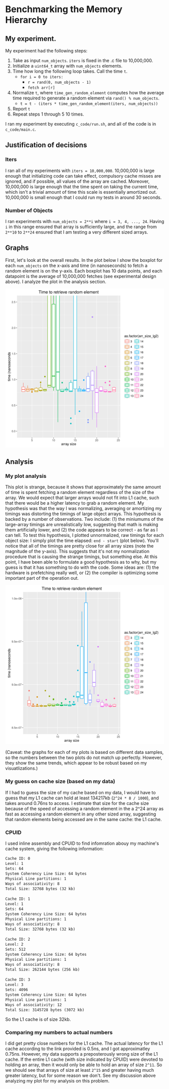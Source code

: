 # Benchmarking the Memory Hierarchy

## My experiment. 
My experiment had the following steps:

1. Take as input `num_objects`. `iters` is fixed in the .c file to 10,000,000.
2. Initialize a `uint64_t` array with `num_objects` elements.
3. Time how long the following loop takes. Call the time `t`.
    - `for i = 0 to iters:`
       - `r = rand(0, num_objects - 1)`
       - `fetch arr[r]`
4. Normalize `t`, where `time_gen_random_element` computes how the average time required to generate a random element via `rand() % num_objects`.
    - `t = t - (iters * time_gen_random_element(iters, num_objects))`
5. Report `t`
6. Repeat steps 1 through 5 10 times. 

I ran my experiment by executing `c_code/run.sh`, and all of the code is in `c_code/main.c`.

## Justification of decisions
### Iters
I ran all of my experiments with `iters = 10,000,000`. 
10,000,000 is large enough that initializing code can take effect, compulsory cache misses are ignored, and if possible, all values of the array are cached.
Moreover, 10,000,000 is large enough that the time spent on taking the current time, which isn't a trivial amount of time this scale is essentially amortized out.
10,000,000 is small enough that I could run my tests in around 30 seconds. 

### Number of Objects
I ran experiments with `num_objects = 2**i` where `i = 3, 4, ..., 24`.
Having `i` in this range ensured that array is sufficiently large, and the range from `2**10` to `2**24` ensured that I am testing a very different sized arrays. 

## Graphs
First, let's look at the overall results. 
In the plot below I show the boxplot for each `num_objects` on the x-axis and time (in nanoseconds) to fetch a random element is on the y-axis.
Each boxplot has 10 data points, and each datapoint is the average of 10,000,000 fetches (see experimental design above).
I analyze the plot in the analysis section.

![Boxplot zoomed in](https://raw.githubusercontent.com/aled1027/benchmarking_the_memory_hierarchy/master/images/boxplot.png)

## Analysis
### My plot analysis
This plot is strange, because it shows that approximately the same amount of time is spent fetching a random element regardless of the size of the array. 
We would expect that larger arrays would not fit into L1 cache, such that there would be a higher latency to grab a random element. 
My hypothesis was that the way I was normalizing, averaging or amortizing my timings was distorting the timings of large object arrays.
This hypothesis is backed by a number of observations. 
Two include: (1) the miniumums of the large-array timings are unrealistically low, suggesting that math is making them artificially lower, and (2) the code appears to be correct - as far as I can tell.
To test this hypothesis, I plotted unnormalized, raw timings for each object size: I simply plot the time elapsed: `end - start` (plot below).
You'll notice that all of the timings are pretty close for all array sizes (note the magnitude of the y-axis). 
This suggests that it's not my normalization procedure that is causing the strange timings, but something else. 
At this point, I have been able to formulate a good hypothesis as to why, but my guess is that it has something to do with the code. 
Some ideas are: (1) the hardware is prefetching really well, or (2) the compiler is optimizing some important part of the operation out.

![Boxplot zoomed in](https://raw.githubusercontent.com/aled1027/benchmarking_the_memory_hierarchy/master/images/raw_boxplot.png)

(Caveat: the graphs for each of my plots is based on different data samples, so the numbers between the two plots do not match up perfectly. However, they show the same trends, which appear to be robust based on my visuatlizations.)

### My guess on cache size (based on my data)
If I had to guess the size of my cache based on my data, I would have to guess that my L1 cache can hold at least 134217kb (`2^24 * 8 / 1000`), and takes around 0.76ns to access.
I estimate that size for the cache size because of the speed of accessing a random element in the a 2^24 array as fast as accessing a random element in any other sized array, suggesting that random elements being accessed are in the same cache: the L1 cache. 

### CPUID
I used inline assembly and CPUID to find infomration abouy my machine's cache system, giving the following information:
```
Cache ID: 0
Level: 1
Sets: 64
System Coherency Line Size: 64 bytes
Physical Line partitions: 1
Ways of associativity: 8
Total Size: 32768 bytes (32 kb)

Cache ID: 1
Level: 1
Sets: 64
System Coherency Line Size: 64 bytes
Physical Line partitions: 1
Ways of associativity: 8
Total Size: 32768 bytes (32 kb)

Cache ID: 2
Level: 2
Sets: 512
System Coherency Line Size: 64 bytes
Physical Line partitions: 1
Ways of associativity: 8
Total Size: 262144 bytes (256 kb)

Cache ID: 3
Level: 3
Sets: 4096
System Coherency Line Size: 64 bytes
Physical Line partitions: 1
Ways of associativity: 12
Total Size: 3145728 bytes (3072 kb)
```
So the L1 cache is of size 32kb. 

### Comparing my numbers to actual numbers
I did get pretty close numbers for the L1 cache.
The actual latency for the L1 cache according to the link provided is 0.5ns, and I got approximatley 0.75ns. 
However, my data supports a preposterously wrong size of the L1 cache.
If the entire L1 cache (with size indicated by CPUID) were devoted to holding an array, then it would only be able to hold an array of size `2^11`. 
So we should see that arrays of size at least `2^15` and greater having much greater latency, but for some reason we don't. 
See my discussion above analyzing my plot for my analysis on this problem.
